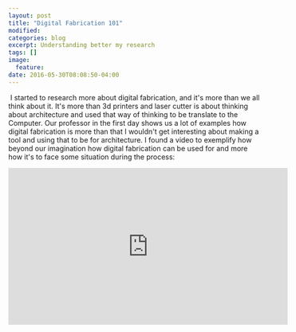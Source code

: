 ```yaml
---
layout: post
title: "Digital Fabrication 101"
modified:
categories: blog
excerpt: Understanding better my research
tags: []
image:
  feature:
date: 2016-05-30T08:08:50-04:00
---
```

​
I started to research more about digital fabrication, and it's more than we all think about it. It's more than 3d printers and laser cutter is about thinking about architecture and used that way of thinking to be translate to the Computer.
Our professor in the first day shows us a lot of examples how digital fabrication is more than that I wouldn't get interesting about making a tool and using that to be for architecture.
I found a video to exemplify how beyond our imagination how digital fabrication can be used for and more how it's to face some situation during the process:
<iframe width="560" height="315" src="https://www.youtube.com/watch?v=Lc-Af72EuRY" frameborder="0"> </iframe>
